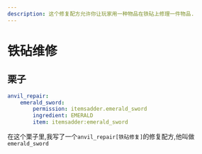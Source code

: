```yaml
---
description: 这个修复配方允许你让玩家用一种物品在铁砧上修理一件物品.
---
```


# 铁砧维修

## 栗子

```yaml
anvil_repair:
    emerald_sword:
        permission: itemsadder.emerald_sword
        ingredient: EMERALD
        item: itemsadder:emerald_sword
```

在这个栗子里,我写了一个`anvil_repair[铁砧修复]`的修复配方,他叫做`emerald_sword`

